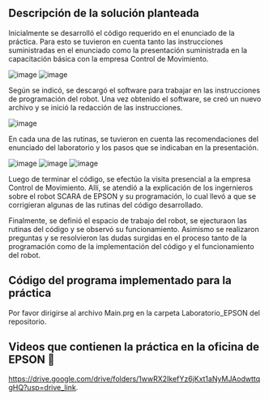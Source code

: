 ## Descripción de la solución planteada

Inicialmente se desarrolló el código requerido en el enunciado de la práctica. Para esto se tuvieron en cuenta tanto las instrucciones suministradas en el enunciado como la presentación suministrada en la capacitación básica con la empresa Control de Movimiento.

![image](https://github.com/SaraC27/Laboratorios_Robotica/assets/80609467/1668d854-f392-47a6-8441-76bb8f971754)
![image](https://github.com/SaraC27/Laboratorios_Robotica/assets/80609467/8e083f63-501e-45b1-9611-7e18f5248a03)

Según se indicó, se descargó el software para trabajar en las instrucciones de programación del robot. Una vez obtenido el software, se creó un nuevo archivo y se inició la redacción de las instrucciones.

![image](https://github.com/SaraC27/Laboratorios_Robotica/assets/80609467/c0820ee2-2d99-4ebd-956a-17992179bf85)

En cada una de las rutinas, se tuvieron en cuenta las recomendaciones del enunciado del laboratorio y los pasos que se indicaban en la presentación.

![image](https://github.com/SaraC27/Laboratorios_Robotica/assets/80609467/2f7c9111-b9f7-4a82-a66e-34f432c45274)
![image](https://github.com/SaraC27/Laboratorios_Robotica/assets/80609467/a0991d1c-e027-44eb-9e91-e2183e0a9db1)
![image](https://github.com/SaraC27/Laboratorios_Robotica/assets/80609467/9bc6b12c-08bb-418a-8d8d-f7821d908b54)

Luego de terminar el código, se efectúo la visita presencial a la empresa Control de Movimiento. Allí, se atendió a la explicación de los ingernieros sobre el robot SCARA de EPSON y su programación, lo cual llevó a que se corrigieran algunas de las rutinas del código desarrollado.



Finalmente, se definió el espacio de trabajo del robot, se ejecturaon las rutinas del código y se observó su funcionamiento. Asimismo se realizaron preguntas y se resolvieron las dudas surgidas en el proceso tanto de la programación como de la implementación del código y el funcionamiento del robot.


## Código del programa implementado para la práctica

Por favor dirigirse al archivo Main.prg en la carpeta Laboratorio_EPSON del repositorio.


## Videos que contienen la práctica en la oficina de EPSON :movie_camera:

https://drive.google.com/drive/folders/1wwRX2IkefYz6jKxt1aNyMJAodwttqgHQ?usp=drive_link.
